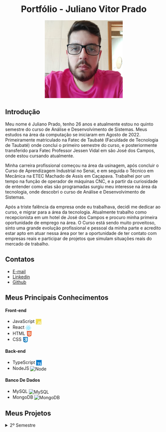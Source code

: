 <h1 align="center">Portfólio - Juliano Vitor Prado</h1>

<p align="center">
    <img src="./Arquivos/foto-juliano.png" alt="Descrição da Imagem" width="250"/>
</p>

## Introdução
Meu nome é Juliano Prado, tenho 26 anos e atualmente estou no quinto semestre do curso de Análise e Desenvolvimento de Sistemas. Meus estudos na área da computação se iniciaram em Agosto de 2022. Primeiramente matriculado na Fatec de Taubaté (Faculdade de Tecnologia de Taubaté) onde conclui o primeiro semestre do curso,  e posteriormente transferido para  Fatec Professor Jessen Vidal em são José dos Campos, onde estou cursando atualmente.

Minha carreira profissional começou na área da usinagem, após concluir o Curso de Aprendizagem Industrial no Senai, e em seguida o Técnico em Mecânica na ETEC Machado de Assis em Caçapava. Trabalhei por um tempo na função de operador de máquinas CNC, e a partir da curiosidade de entender como elas são programadas surgiu meu interesse na área da tecnologia, onde descobri o curso de Análise e Desenvolvimento de Sistemas.

Após a triste falência da empresa onde eu trabalhava, decidi me dedicar ao curso, e migrar  para a área da tecnologia. Atualmente trabalho como recepcionista em um hotel de José dos Campos e procuro minha primeira oportunidade de emprego na área. O Curso está sendo muito proveitoso, sinto uma grande evolução profissional e pessoal da minha parte e acredito estar apto em atuar nessa área por ter a oportunidade de ter contato com empresas reais e participar de projetos que simulam situações reais do mercado de trabalho.


## Contatos

- [E-mail](mailto:juliano.devprado98@gmail.com)
- [Linkedin](https://www.linkedin.com/in/juliano-prado-078a3920b/)
- [Github](https://github.com/julianopradoo)

## Meus Principais Conhecimentos
#### Front-end
- JavaScript <img align="center" alt="Js" height="18" width="18" src="https://raw.githubusercontent.com/devicons/devicon/master/icons/javascript/javascript-plain.svg">
- React <img align="center" alt="React" height="18" width="18" src="https://raw.githubusercontent.com/devicons/devicon/master/icons/react/react-original.svg">
- HTML <img align="center" alt="HTML" height="18" width="18" src="https://raw.githubusercontent.com/devicons/devicon/master/icons/html5/html5-original.svg">
- CSS <img align="center" alt="CSS" height="18" width="18" src="https://raw.githubusercontent.com/devicons/devicon/master/icons/css3/css3-original.svg">

#### Back-end
- TypeScript <img align="center" alt="Ts" height="18" width="18" src="https://raw.githubusercontent.com/devicons/devicon/master/icons/typescript/typescript-plain.svg">
- NodeJS <img align="center" alt="Node" height="18" width="18" src="https://cdn.jsdelivr.net/gh/devicons/devicon@latest/icons/nodejs/nodejs-plain-wordmark.svg" />

#### Banco De Dados
- MySQL <img align="center" alt="MySQL" height="18" width="18" src="https://cdn.jsdelivr.net/gh/devicons/devicon@latest/icons/mysql/mysql-original.svg" />
- MongoDB <img align="center" alt="MongoDB" height="18" width="18" src="https://cdn.jsdelivr.net/gh/devicons/devicon@latest/icons/mongodb/mongodb-original.svg" />


## Meus Projetos
<details>
<summary>2º Semestre</summary>
</br>

**Data:** *Fevereiro 2023*</br></br>
**Empresa:** *FATEC São José dos Campos - SP*</br></br>
**Desafio:** Criar um sistema de controle de informações para facilitar o manuseio das requisições de uma sala de aula. </br></br>
**Solução:** Para solucionar o desafio, desenvolvemos uma aplicação capaz de coletar informações sobre aulas, salas, alunos e avaliações. Além de permitir a abstração dessas informações e a transformação delas em formato de gráficos de estatísticas que informa o desempenho das turmas. E para isso, trouxemos a proposta de uma aplicação simples e intuitiva onde o usuário consiga navegar com poucos cliques. </br></br>

**GitHub:** [Suportfy](https://github.com/Equipe-FULLSTACK/API-2)</br></br>

<h2 align="center">Tecnologias Utilizadas</h1>

- Java - Linguagem de Programação utilizada no frontend e backend do projeto.
- Java Swing - Kit de componentes utilizado para o desenvolvimento da interface.
- MySql - Banco de dados utilizado para armazenar dados do projeto.
- Banco H2 - Banco de dados SQL usado principalmente para testar cruds da aplicação.




<h2 align="center">Contribuições Pessoais</h1>
Meu papel no projeto do segundo semestre foi de Desenvolvedor. Minhas contribuições se concentram na parte do frontend, onde utilizei componentes do Java Swing para construir a interface gráfica do projeto, mais especificamente telas de "Inicio" e a tela de "Aula/Tarefa". também tive grande contribuição na modelagem do banco de dados, na criação das tabelas e manutenção dos dados conforme necessidade. Além de auxiliar na integração do banco de dados criando algumas das funções CRUD para interação da Interface x Banco.

<h2 align="center">Hard Skills</h1>

1. **Java:** Sei fazer com ajuda.
2. **Java Swing:** Sei fazer com ajuda.
3. **MySql:** Sei fazer com autonomia.

<h2 align="center">Soft Skills</h1>

Comunicação eficaz - Após minha transferencia para a Fatec de São Jose dos Campos, senti um certo desnivelamento de meus conhecimentos técnicos comparado aos meus colegas que já tinham tido a experiência de passar por um projeto de API. Procurei sempre deixar claro para meu time minhas dificuldades e procurei consulta-los antes de cada tomada de decisão.

Gerenciamento de tempo - Após entender o formato do projeto, e o ritmo das aulas, procurei otmizar meu tempo disponivel organizando as tarefas da forma mais clara possivel, de maneira que eu pudesse vizualizá-las, assim, possibilitando uma melhor visão macro do semestre.

Adaptabilidade e Flexibilidade - Precisei me adaptar rapidamente ás tecnologias que eu não conhecia, mas já eram utilizadas desde o primeiro semestre por meus colegas. Github e Metodologia Scrum são exemplos disso.

</details>



